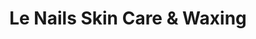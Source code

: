 ---
title: "Le Nails Skin Care & Waxing"
url: /stoughton/le-nails-skin-care-and-waxing/
shop: beauty
---